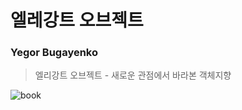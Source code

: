 # 엘레강트 오브젝트

### Yegor Bugayenko

> 엘리강트 오브젝트 - 새로운 관점에서 바라본 객체지향

![book](https://contents.kyobobook.co.kr/sih/fit-in/458x0/pdt/9791187497219.jpg)

